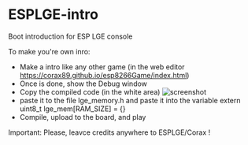 # ESPLGE-intro
Boot introduction for ESP LGE console

To make you're own inro:
- Make a intro like any other game (in the web editor https://corax89.github.io/esp8266Game/index.html)
- Once is done, show the Debug window
- Copy the compiled code (in the white area)
![screenshot](https://github.com/Loopingstar/ESPLGE-intro/edit/master/src/9287791583865382100.png)
- paste it to the file lge_memory.h and paste it into the variable extern uint8_t lge_mem[RAM_SIZE] = {}
- Compile, upload to the board, and play

Important: Please, leavce credits anywhere to ESPLGE/Corax !
